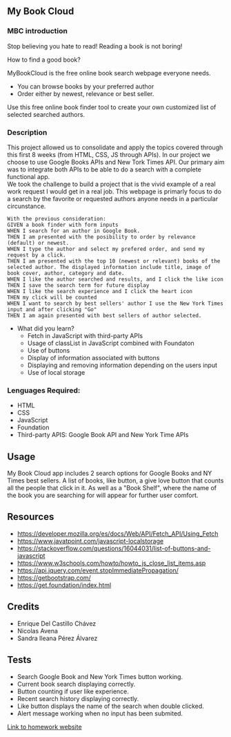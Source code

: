 ## My Book Cloud

### MBC introduction
Stop believing you hate to read! Reading a book is not boring!

How to find a good book?

MyBookCloud is the free online book search webpage everyone needs. 
* You can browse books by your preferred author
* Order either by newest, relevance or best seller.

Use this free online book finder tool to create your own customized list of selected searched authors.

### Description

This project allowed us to consolidate and apply the topics covered through this first 8 weeks (from HTML, CSS, JS through APIs). 
In our project we choose to use Google Books APIs and New Tork Times API. 
Our primary aim was to integrate both APIs to be able to do a search with a complete functional app.  
We took the challenge to build a project that is the vivid example of a real work request I would get in a real job.
This webpage is primarly focus to do a search by the favorite or requested authors anyone needs in a particular circunstance.

```
With the previous consideration:
GIVEN a book finder with form inputs
WHEN I search for an author in Google Book.
THEN I am presented with the posibility to order by relevance (default) or newest.
WHEN I type the author and select my prefered order, and send my request by a click.
THEN I am presented with the top 10 (newest or relevant) books of the selected author. The displayed information include title, image of book cover, author, category and date.
WHEN I like the author searched and results, and I click the like icon
THEN I save the search term for future display
WHEN I like the search experience and I click the heart icon
THEN my click will be counted 
WHEN I want to search by best sellers' author I use the New York Times input and after clicking "Go"
THEN I am again presented with best sellers of author selected.
```

- What did you learn?
  - Fetch in JavaScript with third-party APIs
  - Usage of classList in JavaScript combined with Foundaton
  - Use of buttons
  - Display of information associated with buttons
  - Displaying and removing information depending on the users input
  - Use of local storage
  
### Lenguages Required:
- HTML
- CSS
- JavaScript
- Foundation
- Third-party APIS: Google Book API and New York Time APIs

## Usage

My Book Cloud app includes 2 search options for Google Books and NY Times best sellers. A list of books, like button, a give love button that counts all the people that click in it. As well as a "Book Shelf", where the name of the book you are searching for will appear for further user comfort.

## Resources
- https://developer.mozilla.org/es/docs/Web/API/Fetch_API/Using_Fetch
- https://www.javatpoint.com/javascript-localstorage
- https://stackoverflow.com/questions/16044031/list-of-buttons-and-javascript
- https://www.w3schools.com/howto/howto_js_close_list_items.asp
- https://api.jquery.com/event.stopImmediatePropagation/
- https://getbootstrap.com/
- https://get.foundation/index.html

## Credits
- Enrique Del Castillo Chávez
- Nicolas Avena
- Sandra Ileana Pérez Álvarez

## Tests
- Search Google Book and New York Times button working.
- Current book search displaying correctly.
- Button counting if user like experience.
- Recent search history displaying correctly.
- Like button displays the name of the search when double clicked.
- Alert message working when no input has been submited.

[Link to homework website](https://enrique246.github.io/project1-mybookcloud/ "My Book Cloud")